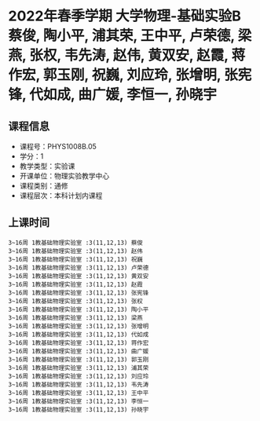 # 2022年春季学期 大学物理-基础实验B 蔡俊, 陶小平, 浦其荣, 王中平, 卢荣德, 梁燕, 张权, 韦先涛, 赵伟, 黄双安, 赵霞, 蒋作宏, 郭玉刚, 祝巍, 刘应玲, 张增明, 张宪锋, 代如成, 曲广媛, 李恒一, 孙晓宇






## 课程信息

- 课程号：PHYS1008B.05
- 学分：1
- 教学类型：实验课
- 开课单位：物理实验教学中心
- 课程类别：通修
- 课程层次：本科计划内课程

## 上课时间

```
3~16周 1教基础物理实验室 :3(11,12,13) 蔡俊
3~16周 1教基础物理实验室 :3(11,12,13) 赵伟
3~16周 1教基础物理实验室 :3(11,12,13) 祝巍
3~16周 1教基础物理实验室 :3(11,12,13) 卢荣德
3~16周 1教基础物理实验室 :3(11,12,13) 黄双安
3~16周 1教基础物理实验室 :3(11,12,13) 赵霞
3~16周 1教基础物理实验室 :3(11,12,13) 张宪锋
3~16周 1教基础物理实验室 :3(11,12,13) 张权
3~16周 1教基础物理实验室 :3(11,12,13) 陶小平
3~16周 1教基础物理实验室 :3(11,12,13) 梁燕
3~16周 1教基础物理实验室 :3(11,12,13) 张增明
3~16周 1教基础物理实验室 :3(11,12,13) 代如成
3~16周 1教基础物理实验室 :3(11,12,13) 蒋作宏
3~16周 1教基础物理实验室 :3(11,12,13) 曲广媛
3~16周 1教基础物理实验室 :3(11,12,13) 郭玉刚
3~16周 1教基础物理实验室 :3(11,12,13) 浦其荣
3~16周 1教基础物理实验室 :3(11,12,13) 刘应玲
3~16周 1教基础物理实验室 :3(11,12,13) 韦先涛
3~16周 1教基础物理实验室 :3(11,12,13) 王中平
3~16周 1教基础物理实验室 :3(11,12,13) 李恒一
3~16周 1教基础物理实验室 :3(11,12,13) 孙晓宇
```

